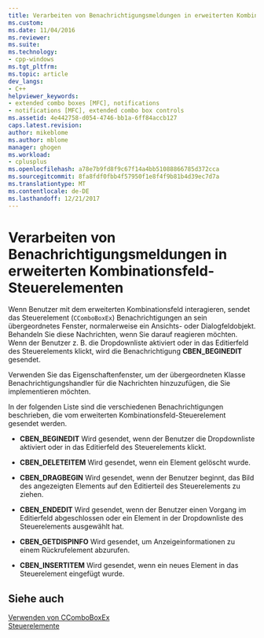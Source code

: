 ```yaml
---
title: Verarbeiten von Benachrichtigungsmeldungen in erweiterten Kombinationsfeld-Steuerelementen | Microsoft Docs
ms.custom: 
ms.date: 11/04/2016
ms.reviewer: 
ms.suite: 
ms.technology:
- cpp-windows
ms.tgt_pltfrm: 
ms.topic: article
dev_langs:
- C++
helpviewer_keywords:
- extended combo boxes [MFC], notifications
- notifications [MFC], extended combo box controls
ms.assetid: 4e442758-d054-4746-bb1a-6ff84accb127
caps.latest.revision: 
author: mikeblome
ms.author: mblome
manager: ghogen
ms.workload:
- cplusplus
ms.openlocfilehash: a78e7b9fd8f9c67f14a4bb51088866785d372cca
ms.sourcegitcommit: 8fa8fdf0fbb4f57950f1e8f4f9b81b4d39ec7d7a
ms.translationtype: MT
ms.contentlocale: de-DE
ms.lasthandoff: 12/21/2017
---
```

# <a name="processing-notification-messages-in-extended-combo-box-controls"></a>Verarbeiten von Benachrichtigungsmeldungen in erweiterten Kombinationsfeld-Steuerelementen
Wenn Benutzer mit dem erweiterten Kombinationsfeld interagieren, sendet das Steuerelement (`CComboBoxEx`) Benachrichtigungen an sein übergeordnetes Fenster, normalerweise ein Ansichts- oder Dialogfeldobjekt. Behandeln Sie diese Nachrichten, wenn Sie darauf reagieren möchten. Wenn der Benutzer z. B. die Dropdownliste aktiviert oder in das Editierfeld des Steuerelements klickt, wird die Benachrichtigung **CBEN_BEGINEDIT** gesendet.  
  
 Verwenden Sie das Eigenschaftenfenster, um der übergeordneten Klasse Benachrichtigungshandler für die Nachrichten hinzuzufügen, die Sie implementieren möchten.  
  
 In der folgenden Liste sind die verschiedenen Benachrichtigungen beschrieben, die vom erweiterten Kombinationsfeld-Steuerelement gesendet werden.  
  
-   **CBEN_BEGINEDIT** Wird gesendet, wenn der Benutzer die Dropdownliste aktiviert oder in das Editierfeld des Steuerelements klickt.  
  
-   **CBEN_DELETEITEM** Wird gesendet, wenn ein Element gelöscht wurde.  
  
-   **CBEN_DRAGBEGIN** Wird gesendet, wenn der Benutzer beginnt, das Bild des angezeigten Elements auf den Editierteil des Steuerelements zu ziehen.  
  
-   **CBEN_ENDEDIT** Wird gesendet, wenn der Benutzer einen Vorgang im Editierfeld abgeschlossen oder ein Element in der Dropdownliste des Steuerelements ausgewählt hat.  
  
-   **CBEN_GETDISPINFO** Wird gesendet, um Anzeigeinformationen zu einem Rückrufelement abzurufen.  
  
-   **CBEN_INSERTITEM** Wird gesendet, wenn ein neues Element in das Steuerelement eingefügt wurde.  
  
## <a name="see-also"></a>Siehe auch  
 [Verwenden von CComboBoxEx](../mfc/using-ccomboboxex.md)   
 [Steuerelemente](../mfc/controls-mfc.md)

